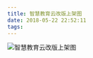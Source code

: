 ```yaml
---
title: 智慧教育云改版上架图
date: 2018-05-22 22:52:11
tags:
---
```


![智慧教育云改版上架图](/images/works/2智慧教育云改版上架图.jpg)
